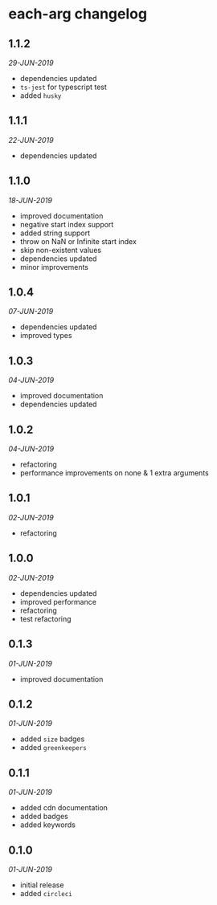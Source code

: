 # each-arg changelog

## 1.1.2
*29-JUN-2019*

* dependencies updated
* `ts-jest` for typescript test
* added `husky`

## 1.1.1
*22-JUN-2019*

* dependencies updated

## 1.1.0
*18-JUN-2019*

* improved documentation
* negative start index support
* added string support
* throw on NaN or Infinite start index
* skip non-existent values
* dependencies updated
* minor improvements

## 1.0.4
*07-JUN-2019*

* dependencies updated
* improved types 

## 1.0.3
*04-JUN-2019*

* improved documentation
* dependencies updated

## 1.0.2
*04-JUN-2019*

* refactoring
* performance improvements on none & 1 extra arguments

## 1.0.1
*02-JUN-2019*

* refactoring

## 1.0.0
*02-JUN-2019*

* dependencies updated
* improved performance
* refactoring
* test refactoring

## 0.1.3
*01-JUN-2019*

* improved documentation

## 0.1.2
*01-JUN-2019*

* added `size` badges
* added `greenkeepers`

## 0.1.1
*01-JUN-2019*

* added cdn documentation
* added badges
* added keywords

## 0.1.0
*01-JUN-2019*

* initial release
* added `circleci`
